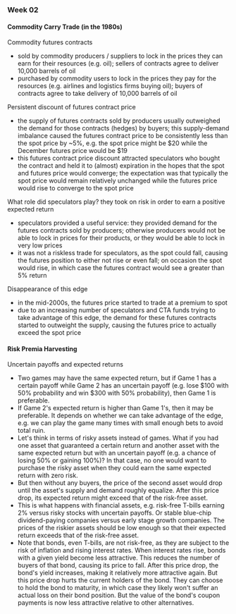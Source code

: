 ### Week 02

#### Commodity Carry Trade (in the 1980s)

Commodity futures contracts
- sold by commodity producers / suppliers to lock in the prices they can earn for their resources (e.g. oil); sellers of contracts agree to deliver 10,000 barrels of oil
- purchased by commodity users to lock in the prices they pay for the resources (e.g. airlines and logistics firms buying oil); buyers of contracts agree to take delivery of 10,000 barrels of oil

Persistent discount of futures contract price
- the supply of futures contracts sold by producers usually outweighed the demand for those contracts (hedges) by buyers; this supply-demand imbalance caused the futures contract price to be consistently less than the spot price by ~5%, e.g. the spot price might be $20 while the December futures price would be $19
- this futures contract price discount attracted speculators who bought the contract and held it to (almost) expiration in the hopes that the spot and futures price would converge; the expectation was that typically the spot price would remain relatively unchanged while the futures price would rise to converge to the spot price

What role did speculators play? they took on risk in order to earn a positive expected return
- speculators provided a useful service: they provided demand for the futures contracts sold by producers; otherwise producers would not be able to lock in prices for their products, or they would be able to lock in very low prices
- it was not a riskless trade for speculators, as the spot could fall, causing the futures position to either not rise or even fall; on occasion the spot would rise, in which case the futures contract would see a greater than 5% return

Disappearance of this edge
- in the mid-2000s, the futures price started to trade at a premium to spot
- due to an increasing number of speculators and CTA funds trying to take advantage of this edge, the demand for these futures contracts started to outweight the supply, causing the futures price to actually exceed the spot price

#### Risk Premia Harvesting

Uncertain payoffs and expected returns
- Two games may have the same expected return, but if Game 1 has a certain payoff while Game 2 has an uncertain payoff (e.g. lose $100 with 50% probability and win $300 with 50% probability), then Game 1 is preferable.
- If Game 2's expected return is higher than Game 1's, then it may be preferable. It depends on whether we can take advantage of the edge, e.g. we can play the game many times with small enough bets to avoid total ruin.
- Let's think in terms of risky assets instead of games. What if you had one asset that guaranteed a certain return and another asset with the same expected return but with an uncertain payoff (e.g. a chance of losing 50% or gaining 100%)? In that case, no one would want to purchase the risky asset when they could earn the same expected return with zero risk.
- But then without any buyers, the price of the second asset would drop until the asset's supply and demand roughly equalize. After this price drop, its expected return might exceed that of the risk-free asset.
- This is what happens with financial assets, e.g. risk-free T-bills earning 2% versus risky stocks with uncertain payoffs. Or stable blue-chip dividend-paying companies versus early stage growth companies. The prices of the riskier assets should be low enough so that their expected return exceeds that of the risk-free asset.
- Note that bonds, even T-bills, are not risk-free, as they are subject to the risk of inflation and rising interest rates. When interest rates rise, bonds with a given yield become less attractive. This reduces the number of buyers of that bond, causing its price to fall. After this price drop, the bond's yield increases, making it relatively more attractive again. But this price drop hurts the current holders of the bond. They can choose to hold the bond to maturity, in which case they likely won't suffer an actual loss on their bond position. But the value of the bond's coupon payments is now less attractive relative to other alternatives. 
